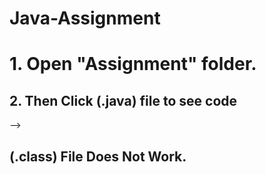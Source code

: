 # Java-Assignment

<h1>
1. Open "Assignment" folder.
</h1>
<h2>
2. Then Click (.java) file to see code
</h2>
--> <h2>
  (.class) File Does Not Work.
</h2>
